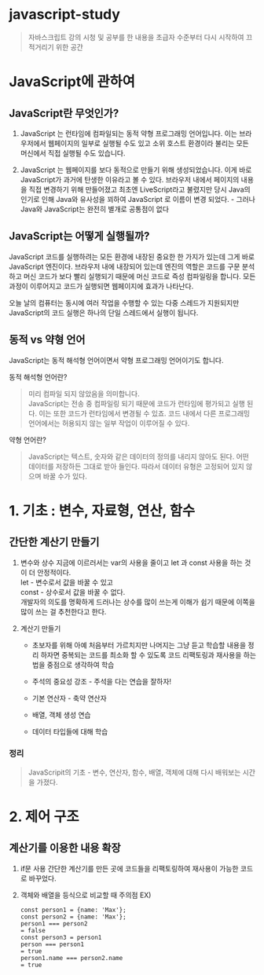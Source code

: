 # javascript-study

> 자바스크립트 강의 시청 및 공부를 한 내용을 초급자 수준부터 다시 시작하여 끄적거리기 위한 공간

# JavaScript에 관하여

## JavaScript란 무엇인가?

1. JavaScript 는 런타임에 컴파일되는 동적 약형 프로그래밍 언어입니다. 이는 브라우저에서 웹페이지의 일부로 실행될 수도 있고 소위 호스트 환경이라 불리는 모든 머신에서 직접 실행될 수도 있습니다.

2. JavaScript 는 웹페이지를 보다 동적으로 만들기 위해 생성되었습니다. 이게 바로 JavaScript가 과거에 탄생한 이유라고 볼 수 있다. 브라우저 내에서 페이지의 내용을 직접 변경하기 위해 만들어졌고 최초엔 LiveScript라고 불렸지만 당시 Java의 인기로 인해 Java와 유사성을 꾀하여 JavaScript 로 이름이 변경 되었다. - 그러나 Java와 JavaScript는 완전히 별개로 공통점이 없다

## JavaScript는 어떻게 실행될까?

JavaScript 코드를 실행하려는 모든 환경에 내장된 중요한 한 가지가 있는데 그게 바로 JavaScript 엔진이다. 브라우저 내에 내장되어 있는데 엔진의 역할은 코드를 구문 분석하고 머신 코드가 보다 빨리 실행되기 때문에 머신 코드로 즉성 컴파일링을 합니다. 모든 과정이 이루어지고 코드가 실행되면 웹페이지에 효과가 나타난다.

오늘 날의 컴퓨터는 동시에 여러 작업을 수행할 수 있는 다중 스레드가 지원되지만 JavaScript의 코드 실행은 하나의 단일 스레드에서 실행이 됩니다.

## 동적 vs 약형 언어

JavaScript는 동적 해석형 언어이면서 약형 프로그래밍 언어이기도 합니다.

동적 해석형 언어란?

> 미리 컴파일 되지 않았음을 의미합니다.  
> JavaScript는 전송 중 컴파일링 되기 때문에 코드가 런타임에 평가되고 실행 된다. 이는 또한 코드가 런타임에서 변경될 수 있죠. 코드 내에서 다른 프로그래밍 언어에서는 허용되지 않는 일부 작업이 이루어질 수 있다.

약형 언어란?

> JavaScript는 텍스트, 숫자와 같은 데이터의 정의를 내리지 않아도 된다. 어떤 데이터를 저장하든 그대로 받아 들인다. 따라서 데이터 유형은 고정되어 있지 않으며 바꿀 수가 있다.

# 1. 기초 : 변수, 자료형, 연산, 함수

## 간단한 계산기 만들기

1. 변수와 상수
   지금에 이르러서는 var의 사용을 줄이고 let 과 const 사용을 하는 것이 더 안정적이다.  
   let - 변수로서 값을 바꿀 수 있고  
   const - 상수로서 값을 바꿀 수 없다.  
   개발자의 의도를 명확하게 드러나는 상수를 많이 쓰는게 이해가 쉽기 때문에 이쪽을 많이 쓰는 걸 추천한다고 한다.

2. 계산기 만들기

   - 초보자를 위해 아예 처음부터 가르치지만 나머지는 그냥 듣고 학습할 내용을 정리 하자면 중복되는 코드를 최소화 할 수 있도록 코드 리팩토링과 재사용을 하는 법을 중점으로 생각하여 학습

   - 주석의 중요성 강조 - 주석을 다는 연습을 잘하자!

   - 기본 연산자 - 축약 연산자

   - 배열, 객체 생성 연습

   - 데이터 타입들에 대해 학습

### 정리

> JavaScripit의 기초 - 변수, 연산자, 함수, 배열, 객체에 대해 다시 배워보는 시간을 가졌다.

# 2. 제어 구조

## 계산기를 이용한 내용 확장

1. if문 사용
   간단한 계산기를 만든 곳에 코드들을 리팩토링하여 재사용이 가능한 코드로 바꾸었다.

2. 객체와 배열을 등식으로 비교할 때 주의점
   EX)
   ```
   const person1 = {name: 'Max'};
   const person2 = {name: 'Max'};
   person1 === person2
   = false
   const person3 = person1
   person === person1
   = true
   person1.name === person2.name
   = true
   ```
